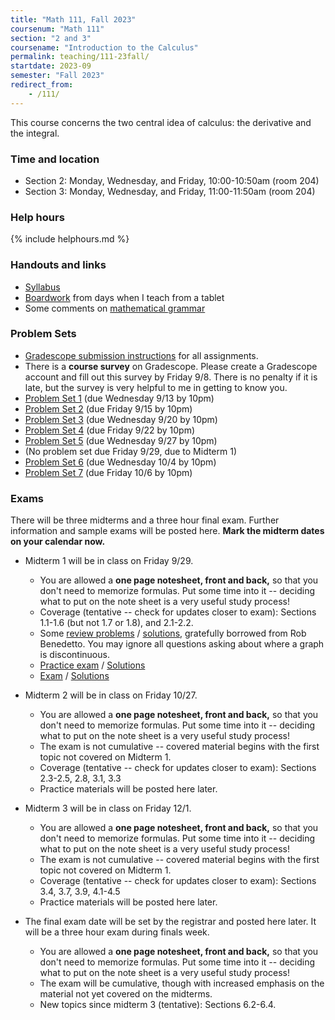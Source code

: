 ```yaml
---
title: "Math 111, Fall 2023"
coursenum: "Math 111"
section: "2 and 3"
coursename: "Introduction to the Calculus"
permalink: teaching/111-23fall/
startdate: 2023-09
semester: "Fall 2023"
redirect_from:
    - /111/
---
```


This course concerns the two central idea of calculus: the derivative and the integral.


### Time and location
* Section 2: Monday, Wednesday, and Friday, 10:00-10:50am (room 204)
* Section 3: Monday, Wednesday, and Friday, 11:00-11:50am (room 204)

### Help hours

{% include helphours.md %}

### Handouts and links
* [Syllabus](handouts/syllabus.pdf)
* [Boardwork](https://www.dropbox.com/scl/fo/nshvu9eb85zbvh8h90sbb/h?rlkey=qkv7vahdm4dghy8ch90ls2b92&dl=0) from days when I teach from a tablet
* Some comments on [mathematical grammar](handouts/grammar.pdf)

### Problem Sets
* [Gradescope submission instructions](handouts/gsinfo.pdf) for all assignments.
* There is a **course survey** on Gradescope. Please create a Gradescope account and fill out this survey by Friday 9/8. There is no penalty if it is late, but the survey is very helpful to me in getting to know you.
* [Problem Set 1](psets/pset1.pdf) (due Wednesday 9/13 by 10pm)
* [Problem Set 2](psets/pset2.pdf) (due Friday 9/15 by 10pm)
* [Problem Set 3](psets/pset3.pdf) (due Wednesday 9/20 by 10pm)
* [Problem Set 4](psets/pset4.pdf) (due Friday 9/22 by 10pm)
* [Problem Set 5](psets/pset5.pdf) (due Wednesday 9/27 by 10pm)
* (No problem set due Friday 9/29, due to Midterm 1)
* [Problem Set 6](psets/pset6.pdf) (due Wednesday 10/4 by 10pm)
* [Problem Set 7](psets/pset7.pdf) (due Friday 10/6 by 10pm)

### Exams
There will be three midterms and a three hour final exam. Further information and sample exams will be posted here. **Mark the midterm dates on your calendar now.**

* Midterm 1 will be in class on Friday 9/29.
    * You are allowed a **one page notesheet, front and back,** so that you don't need to memorize formulas. Put some time into it -- deciding what to put on the note sheet is a very useful study process!
    * Coverage (tentative -- check for updates closer to exam): Sections 1.1-1.6 (but not 1.7 or 1.8), and 2.1-2.2.
    * Some [review problems](exams/practice1.pdf) / [solutions](exams/sol_practice1.pdf), gratefully borrowed from Rob Benedetto. You may ignore all questions asking about where a graph is discontinuous.
    * [Practice exam](exams/midterm1practice1.pdf) / [Solutions](exams/midterm1practice1soln.pdf)
    * [Exam](https://moodle.amherst.edu/pluginfile.php/1079762/mod_resource/content/1/midterm1compact.pdf) / [Solutions](https://moodle.amherst.edu/pluginfile.php/1079763/mod_resource/content/1/midterm1soln.pdf)

* Midterm 2 will be in class on Friday 10/27.
    * You are allowed a **one page notesheet, front and back,** so that you don't need to memorize formulas. Put some time into it -- deciding what to put on the note sheet is a very useful study process!
    * The exam is not cumulative -- covered material begins with the first topic not covered on Midterm 1.
    * Coverage (tentative -- check for updates closer to exam): Sections 2.3-2.5, 2.8, 3.1, 3.3
    * Practice materials will be posted here later.

* Midterm 3 will be in class on Friday 12/1.
    * You are allowed a **one page notesheet, front and back,** so that you don't need to memorize formulas. Put some time into it -- deciding what to put on the note sheet is a very useful study process!
    * The exam is not cumulative -- covered material begins with the first topic not covered on Midterm 1.
    * Coverage (tentative -- check for updates closer to exam): Sections 3.4, 3.7, 3.9, 4.1-4.5
    * Practice materials will be posted here later.

* The final exam date will be set by the registrar and posted here later. It will be a three hour exam during finals week.
     * You are allowed a **one page notesheet, front and back,** so that you don't need to memorize formulas. Put some time into it -- deciding what to put on the note sheet is a very useful study process!
     * The exam will be cumulative, though with increased emphasis on the material not yet covered on the midterms. 
    * New topics since midterm 3 (tentative): Sections 6.2-6.4.
